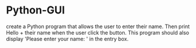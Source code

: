 # Python-GUI

create a Python program that allows the user to enter their name. Then print Hello + their name when the user click the button. 
This program should also display 'Please enter your name: ' in the entry box. 
